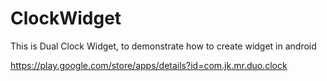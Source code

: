 # ClockWidget
This is Dual Clock Widget, to demonstrate how to create widget in android 


https://play.google.com/store/apps/details?id=com.jk.mr.duo.clock
